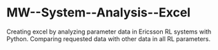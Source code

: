 # MW--System--Analysis--Excel
Creating excel by analyzing parameter data in Ericsson RL systems with Python. Comparing requested data with other data in all RL parameters.
